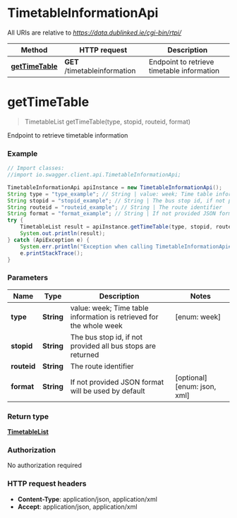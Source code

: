 # TimetableInformationApi

All URIs are relative to *https://data.dublinked.ie/cgi-bin/rtpi/*

Method | HTTP request | Description
------------- | ------------- | -------------
[**getTimeTable**](TimetableInformationApi.md#getTimeTable) | **GET** /timetableinformation | Endpoint to retrieve timetable information


<a name="getTimeTable"></a>
# **getTimeTable**
> TimetableList getTimeTable(type, stopid, routeid, format)

Endpoint to retrieve timetable information

### Example
```java
// Import classes:
//import io.swagger.client.api.TimetableInformationApi;

TimetableInformationApi apiInstance = new TimetableInformationApi();
String type = "type_example"; // String | value: week; Time table information is retrieved for the whole week
String stopid = "stopid_example"; // String | The bus stop id, if not provided all bus stops are returned
String routeid = "routeid_example"; // String | The route identifier
String format = "format_example"; // String | If not provided JSON format will be used by default
try {
    TimetableList result = apiInstance.getTimeTable(type, stopid, routeid, format);
    System.out.println(result);
} catch (ApiException e) {
    System.err.println("Exception when calling TimetableInformationApi#getTimeTable");
    e.printStackTrace();
}
```

### Parameters

Name | Type | Description  | Notes
------------- | ------------- | ------------- | -------------
 **type** | **String**| value: week; Time table information is retrieved for the whole week | [enum: week]
 **stopid** | **String**| The bus stop id, if not provided all bus stops are returned |
 **routeid** | **String**| The route identifier |
 **format** | **String**| If not provided JSON format will be used by default | [optional] [enum: json, xml]

### Return type

[**TimetableList**](TimetableList.md)

### Authorization

No authorization required

### HTTP request headers

 - **Content-Type**: application/json, application/xml
 - **Accept**: application/json, application/xml

